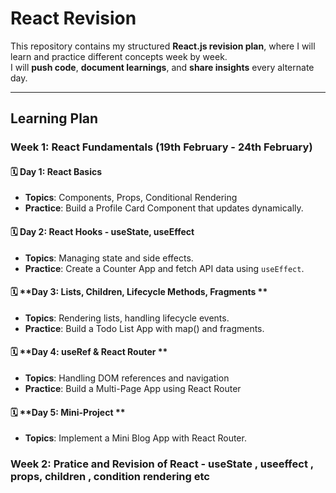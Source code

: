 # React Revision  

This repository contains my structured **React.js revision plan**, where I will learn and practice different concepts week by week.  
I will **push code**, **document learnings**, and **share insights** every alternate day.

---

##  **Learning Plan**

### **Week 1: React Fundamentals (19th February - 24th February)**
#### 🗓 **Day 1: React Basics**
- **Topics**: Components, Props, Conditional Rendering
- **Practice**: Build a Profile Card Component that updates dynamically.

#### 🗓 **Day 2: React Hooks - useState, useEffect**
- **Topics**: Managing state and side effects.
- **Practice**: Create a Counter App and fetch API data using `useEffect`.

#### 🗓 **Day 3: Lists, Children, Lifecycle Methods, Fragments **
- **Topics**: Rendering lists, handling lifecycle events.
- **Practice**:  Build a Todo List App with map() and fragments.

#### 🗓 **Day 4: useRef & React Router  **
- **Topics**:  Handling DOM references and navigation
- **Practice**:   Build a Multi-Page App using React Router

#### 🗓 **Day 5: Mini-Project **
- **Topics**:  Implement a Mini Blog App with React Router.

### **Week 2: Pratice and Revision of React - useState , useeffect , props, children , condition rendering etc**

